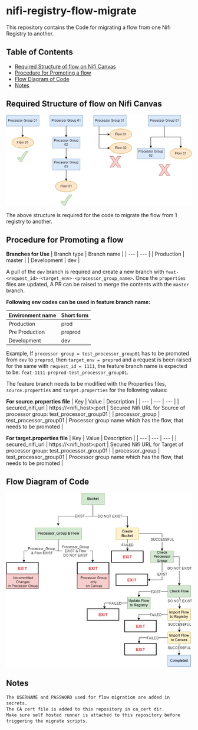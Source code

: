 # nifi-registry-flow-migrate
This repository contains the Code for migrating a flow from one Nifi Registry to another.

## Table of Contents
* [Required Structure of flow on Nifi Canvas](#Required-Structure-of-flow-on-Nifi-Canvas)
* [Procedure for Promoting a flow](#Procedure-for-Promoting-a-flow)
* [Flow Diagram of Code](#Flow-Diagram-of-Codes)
* [Notes](#Notes)

## Required Structure of flow on Nifi Canvas
![alt text](/images/accepted_flow_structure_in_canvas.jpg)

The above structure is required for the code to migrate the flow from 1 registry to another.

## Procedure for Promoting a flow

**Branches for Use**
| Branch type | Branch name |
| --- | --- |
| Production | master |
| Development | dev |

A pull of the `dev` branch is required and create a new branch with `feat-<request_id>-<target_env>-<processor_group_name>`. Once the `properties` files are updated, A PR can be raised to merge the contents with the `master` branch.

**Following env codes can be used in feature branch name:**

| Environment name | Short form |
| --- | --- |
| Production | prod |
| Pre Production | preprod |
| Development | dev |

Example, If `processor group = test_processor_group01` has to be promoted from `dev` to `preprod`, then `target_env = preprod` and a request is been raised for the same with `request_id = 1111`, the feature branch name is expected to be: `feat-1111-preprod-test_processor_group01`.

The feature branch needs to be modified with the Properties files, `source.properties` and `target.properties` for the following values:

**For source.properties file**
| Key | Value | Description |
| --- | --- | --- |
| secured_nifi_url | https://<nifi_host>:port | Secured Nifi URL for Source of processor group: test_processor_group01 |
| processor_group | test_processor_group01 | Processor group name which has the flow, that needs to be promoted |

**For target.properties file**
| Key | Value | Description |
| --- | --- | --- |
| secured_nifi_url | https://<nifi_host>:port | Secured Nifi URL for Target of processor group: test_processor_group01 |
| processor_group | test_processor_group01 | Processor group name which has the flow, that needs to be promoted |

## Flow Diagram of Code
![alt text](/images/nifi_flow_migration_diagram.jpg)

## Notes
```
The USERNAME and PASSWORD used for flow migration are added in secrets.
The CA cert file is added to this repository in ca_cert dir.
Make sure self hosted runner is attached to this repository before triggering the migrate scripts.
```

